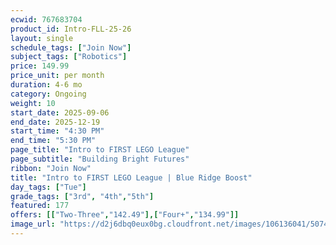 ```yaml
---
ecwid: 767683704
product_id: Intro-FLL-25-26
layout: single
schedule_tags: ["Join Now"]
subject_tags: ["Robotics"]
price: 149.99
price_unit: per month
duration: 4-6 mo
category: Ongoing
weight: 10
start_date: 2025-09-06
end_date: 2025-12-19
start_time: "4:30 PM"
end_time: "5:30 PM"
page_title: "Intro to FIRST LEGO League"
page_subtitle: "Building Bright Futures"
ribbon: "Join Now"
title: "Intro to FIRST LEGO League | Blue Ridge Boost"
day_tags: ["Tue"]
grade_tags: ["3rd", "4th","5th"]
featured: 177
offers: [["Two-Three","142.49"],["Four+","134.99"]]
image_url: "https://d2j6dbq0eux0bg.cloudfront.net/images/106136041/5074270639.png"
---
```

